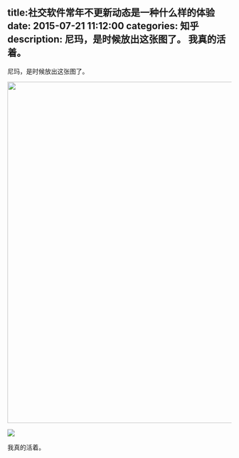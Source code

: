 title:社交软件常年不更新动态是一种什么样的体验
date: 2015-07-21   11:12:00 
categories: 知乎 
 description: 尼玛，是时候放出这张图了。 我真的活着。
  --- 
 尼玛，是时候放出这张图了。  

<noscript><img src="https://pic3.zhimg.com/2f86ff97b09b6cfd1849467ee146e876_b.jpg" data-rawheight="1280" data-rawwidth="768" class="origin_image zh-lightbox-thumb" width="768" data-original="https://pic3.zhimg.com/2f86ff97b09b6cfd1849467ee146e876_r.jpg"></noscript>

![](//zhstatic.zhihu.com/assets/zhihu/ztext/whitedot.jpg)  

我真的活着。